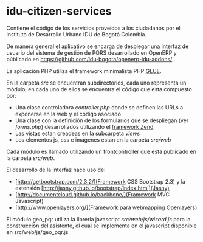 idu-citizen-services
====================

Contiene el código de los servicios proveídos a los ciudadanos por el Instituto de Desarrollo Urbano IDU de Bogotá Colombia.

De manera general el aplicativo se encarga de desplegar una interfaz de usuario del sistema de gestión de PQRS desarrollado en OpenERP y públicado en https://github.com/idu-bogota/openerp-idu-addons/ .

La aplicación PHP utiliza el framework minimalista PHP [GLUE](https://github.com/aheinze/Glue). 

En la carpeta *src* se encuentran subdirectorios, cada uno representa un módulo, en cada uno de ellos se encuentra el código que esta compuesto por:

* Una clase controladora *controller.php* donde se definen las URLs a exponerse en la web y el código asociado
* Una clase con la definición de los formularios que se despliegan (ver *forms.php*) desarrollados utilizando el [framework Zend](http://framework.zend.com/manual/1.12/en/zend.form.quickstart.html)
* Las vistas estan creadeas en la subcarpeta *views* 
* Los elementos js, css e imágenes estan en la carpeta *src/web*

Cada módulo es llamado utilizando un frontcontroller que esta publicado en la carpeta *src/web*.

El desarrollo de la interfaz hace uso de:

 * [http://getbootstrap.com/2.3.2/](Framework CSS Bootstrap 2.3) y la extensión [http://jasny.github.io/bootstrap/index.html](Jasny)
 * [http://documentcloud.github.io/backbone/](Framework MVC Javascript)
 * [http://www.openlayers.org/](Framework para webmapping Openlayers)

El módulo geo_pqr utiliza la libreria javascript *src/web/js/wizard.js* para la construcción del asistente, el cual se implementa en el javascript disponible en src/web/js/geo_pqr.js

